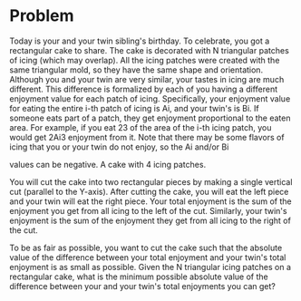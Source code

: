 # Problem

Today is your and your twin sibling's birthday. To celebrate, you got a rectangular cake to share. The cake is decorated with N
triangular patches of icing (which may overlap). All the icing patches were created with the same triangular mold, so they have the same shape and orientation. Although you and your twin are very similar, your tastes in icing are much different. This difference is formalized by each of you having a different enjoyment value for each patch of icing. Specifically, your enjoyment value for eating the entire i⁠-⁠th patch of icing is Ai, and your twin's is Bi. If someone eats part of a patch, they get enjoyment proportional to the eaten area. For example, if you eat 23 of the area of the i⁠-⁠th icing patch, you would get 2Ai3 enjoyment from it. Note that there may be some flavors of icing that you or your twin do not enjoy, so the Ai and/or Bi

values can be negative.
A cake with 4 icing patches.

You will cut the cake into two rectangular pieces by making a single vertical cut (parallel to the Y-axis). After cutting the cake, you will eat the left piece and your twin will eat the right piece. Your total enjoyment is the sum of the enjoyment you get from all icing to the left of the cut. Similarly, your twin's enjoyment is the sum of the enjoyment they get from all icing to the right of the cut.

To be as fair as possible, you want to cut the cake such that the absolute value of the difference between your total enjoyment and your twin's total enjoyment is as small as possible. Given the N
triangular icing patches on a rectangular cake, what is the minimum possible absolute value of the difference between your and your twin's total enjoyments you can get?
